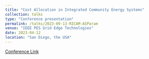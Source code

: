```yaml
---
title: "Cost Allocation in Integrated Community Energy Systems"
collection: talks
type: "Conference presentation"
permalink: /talks/2023-09-13-RICAM-ASParam
venue: "IEEE PES Grid Edge Technologies"
date: 2023-04-12
location: "San Diego, the USA" 
---
```


<!-- [Slides](../files/pdf/slides/2023-09-13-RICAM-ASParam/2023-09-13-RICAM-ASParam.pdf), -->
[Conference Link](https://pes-gridedge.org/)

